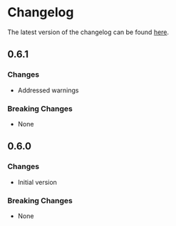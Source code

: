 # Changelog

The latest version of the changelog can be found [here](https://github.com/Azure/bicep-registry-modules/blob/main/avm/res/container-instance/container-group/CHANGELOG.md).

## 0.6.1

### Changes

- Addressed warnings

### Breaking Changes

- None

## 0.6.0

### Changes

- Initial version

### Breaking Changes

- None
